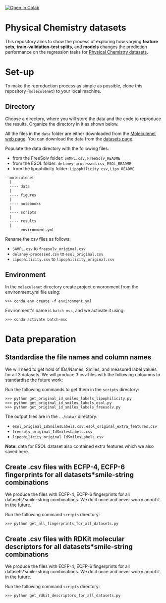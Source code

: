 <a href="https://colab.research.google.com/github/GeorgeBatch/learning-ligand/blob/master/readme.ipynb" target="_parent"><img src="https://colab.research.google.com/assets/colab-badge.svg" alt="Open In Colab"/></a>

# Physical Chemistry datasets

This repository aims to show the process of exploring how varying **feature sets**, **train-validation-test splits**, and **models** changes the prediction performance on the regression tasks for [Physical Chemistry datasets](http://moleculenet.ai/datasets-1).

# Set-up

To make the reproduction process as simple as possible, clone this repository (`moleculenet`) to your local machine.

## Directory

Choose a directory, where you will store the data and the code to reproduce the results. Organize the directory in it as shown below.

All the files in the `data` folder are either downloaded from the [Moleculenet web page](http://moleculenet.ai/). You can download the data from the [datasets page](http://moleculenet.ai/datasets-1).

Populate the data directory with the following files:

- from the FreeSolv folder: `SAMPL.csv`, `FreeSolv_README`
- from the ESOL folder: `delaney-processed.csv`, `ESOL_README`
- from the lipophilicity folder: `Lipophilicity.csv`, `Lipo_README`

```
- moleculenet
  |
  ---- data
  |
  ---- figures
  |
  ---- notebooks
  |
  ---- scripts
  |
  ---- results
  |
  ---- environment.yml
```

Rename the csv files as follows:

- `SAMPL.csv` to `freesolv_original.csv`
- `delaney-processed.csv` to `esol_original.csv`
- `Lipophilicity.csv` to `lipophilicity_original.csv`

## Environment

In the `moleculenet` directory create project envoronment from the environment.yml file using:
```
>>> conda env create -f environment.yml
```

Environment's name is `batch-msc`, and we activate it using:
```
>>> conda activate batch-msc
```

# Data preparation

## Standardise the file names and column names

We will need to get hold of IDs/Names, Smiles, and measured label values for all 3 datasets. We will produce 3 csv files with the following coloumns to standardise the future work:

Run the following commands to get them in the `scripts` directory:

```
>>> python get_original_id_smiles_labels_lipophilicity.py 
>>> python get_original_id_smiles_labels_esol.py 
>>> python get_original_id_smiles_labels_freesolv.py 
```

The output files are in the `../data/` directory:
- `esol_original_IdSmilesLabels.csv`, `esol_original_extra_features.csv`
- `freesolv_original_IdSmilesLabels.csv`
- `lipophilicity_original_IdSmilesLabels.csv`

**Note:** data for ESOL dataset also contained extra features which we also saved here.

## Create .csv files with ECFP-4, ECFP-6 fingerprints for all datasets*smile-string combinations

We produce the files with ECFP-4, ECFP-6 fingerprints for all datasets*smile-string combinations. We do it once and never worry anout it in the future.

Run the following command `scripts` directory:
```
>>> python get_all_fingerprints_for_all_datasets.py
```

## Create .csv files with RDKit molecular descriptors for all datasets*smile-string combinations

We produce the files with ECFP-4, ECFP-6 fingerprints for all datasets*smile-string combinations. We do it once and never worry anout it in the future.

Run the following command `scripts` directory:
```
>>> python get_rdkit_descriptors_for_all_datasets.py
```


